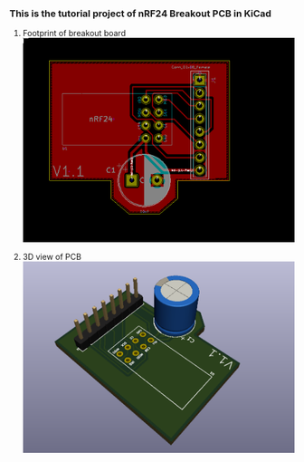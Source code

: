 ### This is the tutorial project of nRF24 Breakout PCB in KiCad

1. Footprint of breakout board
![fp](https://github.com/Devansh0210/nRF24_KiCad_Tutorial/blob/main/Screenshot%202021-08-01%20221128.png)

2. 3D view of PCB
![3d_view](https://github.com/Devansh0210/nRF24_KiCad_Tutorial/blob/main/3d_view.png)
